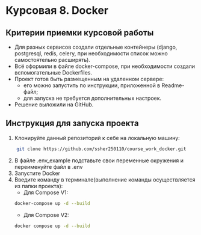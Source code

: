 # Курсовая 8. Docker

## Критерии приемки курсовой работы

* Для разных сервисов создали отдельные контейнеры (django, postgresql, redis, celery, при необходимости список можно самостоятельно расширять).
* Всё оформили в файле docker-compose, при необходимости создали вспомогательные Dockerfiles.
* Проект готов быть размещенным на удаленном сервере:
  * его можно запустить по инструкции, приложенной в Readme-файл;
  * для запуска не требуется дополнительных настроек.
* Решение выложили на GitHub.

## Инструкция для запуска проекта

1. Клонируйте данный репозиторий к себе на локальную машину:

```bash
    git clone https://github.com/ssher250110/course_work_docker.git
```

2. В файле .env_example подставьте свои переменные окружения и переименуйте файл в .env
3. Запустите Docker
4. Введите команду в терминале(выполнение команды осуществляется из папки проекта):
    * Для Compose V1:
    ```bash
    docker-compose up -d --build 
    ```
    * Для Compose V2:
    ```bash
    docker compose up -d --build 
    ```